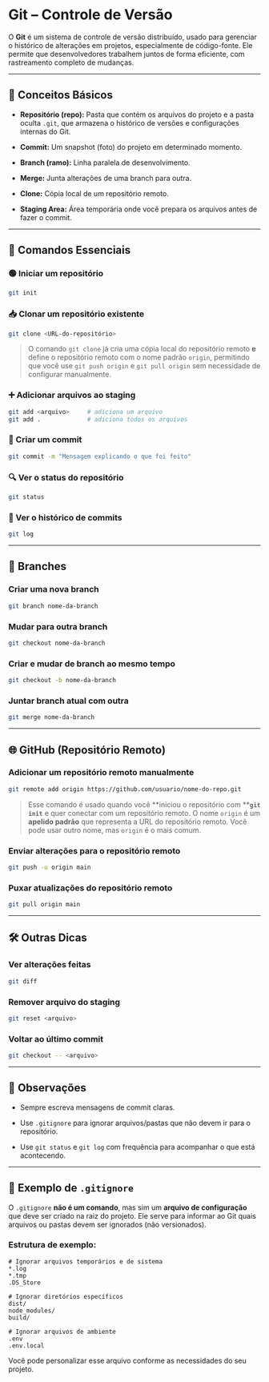 # Git – Controle de Versão

O **Git** é um sistema de controle de versão distribuído, usado para gerenciar o histórico de alterações em projetos, especialmente de código-fonte. Ele permite que desenvolvedores trabalhem juntos de forma eficiente, com rastreamento completo de mudanças.

---

## 📌 Conceitos Básicos

- **Repositório (repo):** Pasta que contém os arquivos do projeto e a pasta oculta `.git`, que armazena o histórico de versões e configurações internas do Git.
    
- **Commit:** Um snapshot (foto) do projeto em determinado momento.
    
- **Branch (ramo):** Linha paralela de desenvolvimento.
    
- **Merge:** Junta alterações de uma branch para outra.
    
- **Clone:** Cópia local de um repositório remoto.
    
- **Staging Area:** Área temporária onde você prepara os arquivos antes de fazer o commit.
    

---

## 🔧 Comandos Essenciais

### 🟢 Iniciar um repositório

```bash
git init
```

### 📥 Clonar um repositório existente

```bash
git clone <URL-do-repositório>
```

> O comando `git clone` já cria uma cópia local do repositório remoto **e** define o repositório remoto com o nome padrão `origin`, permitindo que você use `git push origin` e `git pull origin` sem necessidade de configurar manualmente.

### ➕ Adicionar arquivos ao staging

```bash
git add <arquivo>     # adiciona um arquivo
git add .             # adiciona todos os arquivos
```

### 📸 Criar um commit

```bash
git commit -m "Mensagem explicando o que foi feito"
```

### 🔍 Ver o status do repositório

```bash
git status
```

### 📜 Ver o histórico de commits

```bash
git log
```

---

## 🌱 Branches

### Criar uma nova branch

```bash
git branch nome-da-branch
```

### Mudar para outra branch

```bash
git checkout nome-da-branch
```

### Criar e mudar de branch ao mesmo tempo

```bash
git checkout -b nome-da-branch
```

### Juntar branch atual com outra

```bash
git merge nome-da-branch
```

---

## 🌐 GitHub (Repositório Remoto)

### Adicionar um repositório remoto manualmente

```bash
git remote add origin https://github.com/usuario/nome-do-repo.git
```

> Esse comando é usado quando você **iniciou o repositório com ****`git init`** e quer conectar com um repositório remoto. O nome `origin` é um **apelido padrão** que representa a URL do repositório remoto. Você pode usar outro nome, mas `origin` é o mais comum.

### Enviar alterações para o repositório remoto

```bash
git push -u origin main
```

### Puxar atualizações do repositório remoto

```bash
git pull origin main
```

---

## 🛠️ Outras Dicas

### Ver alterações feitas

```bash
git diff
```

### Remover arquivo do staging

```bash
git reset <arquivo>
```

### Voltar ao último commit

```bash
git checkout -- <arquivo>
```

---

## 📎 Observações

- Sempre escreva mensagens de commit claras.
    
- Use `.gitignore` para ignorar arquivos/pastas que não devem ir para o repositório.
    
- Use `git status` e `git log` com frequência para acompanhar o que está acontecendo.
    

---

## 📂 Exemplo de `.gitignore`

O `.gitignore` **não é um comando**, mas sim um **arquivo de configuração** que deve ser criado na raiz do projeto. Ele serve para informar ao Git quais arquivos ou pastas devem ser ignorados (não versionados).

### Estrutura de exemplo:

```
# Ignorar arquivos temporários e de sistema
*.log
*.tmp
.DS_Store

# Ignorar diretórios específicos
dist/
node_modules/
build/

# Ignorar arquivos de ambiente
.env
.env.local
```

Você pode personalizar esse arquivo conforme as necessidades do seu projeto.